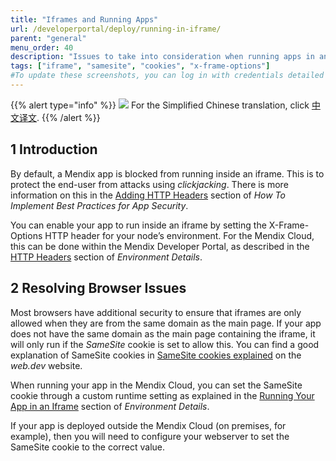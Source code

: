 ```yaml
---
title: "Iframes and Running Apps"
url: /developerportal/deploy/running-in-iframe/
parent: "general"
menu_order: 40
description: "Issues to take into consideration when running apps in an iframe"
tags: ["iframe", "samesite", "cookies", "x-frame-options"]
#To update these screenshots, you can log in with credentials detailed in How to Update Screenshots Using Team Apps.
---
```


{{% alert type="info" %}}
<img src="attachments/chinese-translation/china.png" style="display: inline-block; margin: 0" /> For the Simplified Chinese translation, click [中文译文](https://cdn.mendix.tencent-cloud.com/documentation/developerportal/running-in-iframe.pdf).
{{% /alert %}}

## 1 Introduction

By default, a Mendix app is blocked from running inside an iframe. This is to protect the end-user from attacks using *clickjacking*. There is more information on this in the [Adding HTTP Headers](/howto/security/best-practices-security#adding-http-header) section of *How To Implement Best Practices for App Security*.

You can enable your app to run inside an iframe by setting the X-Frame-Options HTTP header for your node’s environment. For the Mendix Cloud, this can be done within the Mendix Developer Portal, as described in the [HTTP Headers](/developerportal/deploy/environments-details#http-headers) section of *Environment Details*.

## 2 Resolving Browser Issues

Most browsers have additional security to ensure that iframes are only allowed when they are from the same domain as the main page. If your app does not have the same domain as the main page containing the iframe, it will only run if the *SameSite* cookie is set to allow this. You can find a good explanation of SameSite cookies in [SameSite cookies explained](https://web.dev/samesite-cookies-explained/) on the *web.dev* website.

When running your app in the Mendix Cloud, you can set the SameSite cookie through a custom runtime setting as explained in the [Running Your App in an Iframe](/developerportal/deploy/environments-details#iframe) section of *Environment Details*.

If your app is deployed outside the Mendix Cloud (on premises, for example), then you will need to configure your webserver to set the SameSite cookie to the correct value.
